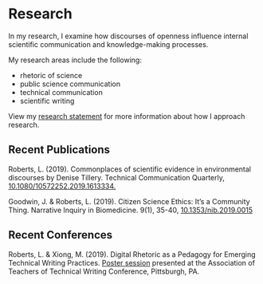 # Research 

In my research, I examine how discourses of openness influence internal scientific communication and knowledge-making processes.

My research areas include the following: 

* rhetoric of science
* public science communication
* technical communication
* scientific writing

View my [research statement](https://www.dropbox.com/s/00bxyxc4xrmd0bq/researchstatement.pdf?dl=0) for more information about how I approach research. 

## Recent Publications 

Roberts, L. (2019). Commonplaces of scientific evidence in environmental discourses by Denise Tillery. Technical Communication Quarterly, [10.1080/10572252.2019.1613334.](https://www.tandfonline.com/doi/full/10.1080/10572252.2019.1613334)

Goodwin, J. & Roberts, L. (2019). Citizen Science Ethics: It’s a Community Thing. Narrative Inquiry in Biomedicine. 9(1), 35-40, [10.1353/nib.2019.0015](http://muse.jhu.edu/article/722807)

## Recent Conferences

Roberts, L. & Xiong, M. (2019). Digital Rhetoric as a Pedagogy for Emerging Technical Writing Practices. [Poster session](https://www.dropbox.com/s/27k96un018vpr3v/ATTW_Final.pdf?dl=0) presented at the Association of Teachers of Technical Writing Conference, Pittsburgh, PA. 
